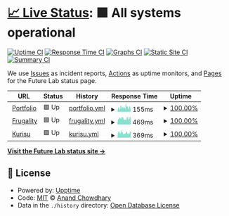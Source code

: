 # [📈 Live Status](https://future-lab.uk): <!--live status--> **🟩 All systems operational**

[![Uptime CI](https://github.com/daniel-law/future-lab-status/workflows/Uptime%20CI/badge.svg)](https://github.com/daniel-law/future-lab-status/actions?query=workflow%3A%22Uptime+CI%22)
[![Response Time CI](https://github.com/daniel-law/future-lab-status/workflows/Response%20Time%20CI/badge.svg)](https://github.com/daniel-law/future-lab-status/actions?query=workflow%3A%22Response+Time+CI%22)
[![Graphs CI](https://github.com/daniel-law/future-lab-status/workflows/Graphs%20CI/badge.svg)](https://github.com/daniel-law/future-lab-status/actions?query=workflow%3A%22Graphs+CI%22)
[![Static Site CI](https://github.com/daniel-law/future-lab-status/workflows/Static%20Site%20CI/badge.svg)](https://github.com/daniel-law/future-lab-status/actions?query=workflow%3A%22Static+Site+CI%22)
[![Summary CI](https://github.com/daniel-law/future-lab-status/workflows/Summary%20CI/badge.svg)](https://github.com/daniel-law/future-lab-status/actions?query=workflow%3A%22Summary+CI%22)

We use [Issues](https://github.com/daniel-law/future-lab-status/issues) as incident reports, [Actions](https://github.com/daniel-law/future-lab-status/actions) as uptime monitors, and [Pages](https://future-lab.uk) for the Future Lab status page.

<!--start: status pages-->
<!-- This summary is generated by Upptime (https://github.com/upptime/upptime) -->
<!-- Do not edit this manually, your changes will be overwritten -->
<!-- prettier-ignore -->
| URL | Status | History | Response Time | Uptime |
| --- | ------ | ------- | ------------- | ------ |
| <img alt="" src="https://icons.duckduckgo.com/ip3/daniellaw.me.ico" height="13"> [Portfolio](https://daniellaw.me) | 🟩 Up | [portfolio.yml](https://github.com/daniel-law/future-lab-status/commits/HEAD/history/portfolio.yml) | <details><summary><img alt="Response time graph" src="./graphs/portfolio/response-time-week.png" height="20"> 155ms</summary><br><a href="https://future-lab.uk/history/portfolio"><img alt="Response time 155" src="https://img.shields.io/endpoint?url=https%3A%2F%2Fraw.githubusercontent.com%2Fdaniel-law%2Ffuture-lab-status%2FHEAD%2Fapi%2Fportfolio%2Fresponse-time.json"></a><br><a href="https://future-lab.uk/history/portfolio"><img alt="24-hour response time 151" src="https://img.shields.io/endpoint?url=https%3A%2F%2Fraw.githubusercontent.com%2Fdaniel-law%2Ffuture-lab-status%2FHEAD%2Fapi%2Fportfolio%2Fresponse-time-day.json"></a><br><a href="https://future-lab.uk/history/portfolio"><img alt="7-day response time 155" src="https://img.shields.io/endpoint?url=https%3A%2F%2Fraw.githubusercontent.com%2Fdaniel-law%2Ffuture-lab-status%2FHEAD%2Fapi%2Fportfolio%2Fresponse-time-week.json"></a><br><a href="https://future-lab.uk/history/portfolio"><img alt="30-day response time 155" src="https://img.shields.io/endpoint?url=https%3A%2F%2Fraw.githubusercontent.com%2Fdaniel-law%2Ffuture-lab-status%2FHEAD%2Fapi%2Fportfolio%2Fresponse-time-month.json"></a><br><a href="https://future-lab.uk/history/portfolio"><img alt="1-year response time 155" src="https://img.shields.io/endpoint?url=https%3A%2F%2Fraw.githubusercontent.com%2Fdaniel-law%2Ffuture-lab-status%2FHEAD%2Fapi%2Fportfolio%2Fresponse-time-year.json"></a></details> | <details><summary><a href="https://future-lab.uk/history/portfolio">100.00%</a></summary><a href="https://future-lab.uk/history/portfolio"><img alt="All-time uptime 100.00%" src="https://img.shields.io/endpoint?url=https%3A%2F%2Fraw.githubusercontent.com%2Fdaniel-law%2Ffuture-lab-status%2FHEAD%2Fapi%2Fportfolio%2Fuptime.json"></a><br><a href="https://future-lab.uk/history/portfolio"><img alt="24-hour uptime 100.00%" src="https://img.shields.io/endpoint?url=https%3A%2F%2Fraw.githubusercontent.com%2Fdaniel-law%2Ffuture-lab-status%2FHEAD%2Fapi%2Fportfolio%2Fuptime-day.json"></a><br><a href="https://future-lab.uk/history/portfolio"><img alt="7-day uptime 100.00%" src="https://img.shields.io/endpoint?url=https%3A%2F%2Fraw.githubusercontent.com%2Fdaniel-law%2Ffuture-lab-status%2FHEAD%2Fapi%2Fportfolio%2Fuptime-week.json"></a><br><a href="https://future-lab.uk/history/portfolio"><img alt="30-day uptime 100.00%" src="https://img.shields.io/endpoint?url=https%3A%2F%2Fraw.githubusercontent.com%2Fdaniel-law%2Ffuture-lab-status%2FHEAD%2Fapi%2Fportfolio%2Fuptime-month.json"></a><br><a href="https://future-lab.uk/history/portfolio"><img alt="1-year uptime 100.00%" src="https://img.shields.io/endpoint?url=https%3A%2F%2Fraw.githubusercontent.com%2Fdaniel-law%2Ffuture-lab-status%2FHEAD%2Fapi%2Fportfolio%2Fuptime-year.json"></a></details>
| <img alt="" src="https://icons.duckduckgo.com/ip3/frugality.app.ico" height="13"> [Frugality](https://frugality.app) | 🟩 Up | [frugality.yml](https://github.com/daniel-law/future-lab-status/commits/HEAD/history/frugality.yml) | <details><summary><img alt="Response time graph" src="./graphs/frugality/response-time-week.png" height="20"> 469ms</summary><br><a href="https://future-lab.uk/history/frugality"><img alt="Response time 469" src="https://img.shields.io/endpoint?url=https%3A%2F%2Fraw.githubusercontent.com%2Fdaniel-law%2Ffuture-lab-status%2FHEAD%2Fapi%2Ffrugality%2Fresponse-time.json"></a><br><a href="https://future-lab.uk/history/frugality"><img alt="24-hour response time 592" src="https://img.shields.io/endpoint?url=https%3A%2F%2Fraw.githubusercontent.com%2Fdaniel-law%2Ffuture-lab-status%2FHEAD%2Fapi%2Ffrugality%2Fresponse-time-day.json"></a><br><a href="https://future-lab.uk/history/frugality"><img alt="7-day response time 469" src="https://img.shields.io/endpoint?url=https%3A%2F%2Fraw.githubusercontent.com%2Fdaniel-law%2Ffuture-lab-status%2FHEAD%2Fapi%2Ffrugality%2Fresponse-time-week.json"></a><br><a href="https://future-lab.uk/history/frugality"><img alt="30-day response time 469" src="https://img.shields.io/endpoint?url=https%3A%2F%2Fraw.githubusercontent.com%2Fdaniel-law%2Ffuture-lab-status%2FHEAD%2Fapi%2Ffrugality%2Fresponse-time-month.json"></a><br><a href="https://future-lab.uk/history/frugality"><img alt="1-year response time 469" src="https://img.shields.io/endpoint?url=https%3A%2F%2Fraw.githubusercontent.com%2Fdaniel-law%2Ffuture-lab-status%2FHEAD%2Fapi%2Ffrugality%2Fresponse-time-year.json"></a></details> | <details><summary><a href="https://future-lab.uk/history/frugality">100.00%</a></summary><a href="https://future-lab.uk/history/frugality"><img alt="All-time uptime 100.00%" src="https://img.shields.io/endpoint?url=https%3A%2F%2Fraw.githubusercontent.com%2Fdaniel-law%2Ffuture-lab-status%2FHEAD%2Fapi%2Ffrugality%2Fuptime.json"></a><br><a href="https://future-lab.uk/history/frugality"><img alt="24-hour uptime 100.00%" src="https://img.shields.io/endpoint?url=https%3A%2F%2Fraw.githubusercontent.com%2Fdaniel-law%2Ffuture-lab-status%2FHEAD%2Fapi%2Ffrugality%2Fuptime-day.json"></a><br><a href="https://future-lab.uk/history/frugality"><img alt="7-day uptime 100.00%" src="https://img.shields.io/endpoint?url=https%3A%2F%2Fraw.githubusercontent.com%2Fdaniel-law%2Ffuture-lab-status%2FHEAD%2Fapi%2Ffrugality%2Fuptime-week.json"></a><br><a href="https://future-lab.uk/history/frugality"><img alt="30-day uptime 100.00%" src="https://img.shields.io/endpoint?url=https%3A%2F%2Fraw.githubusercontent.com%2Fdaniel-law%2Ffuture-lab-status%2FHEAD%2Fapi%2Ffrugality%2Fuptime-month.json"></a><br><a href="https://future-lab.uk/history/frugality"><img alt="1-year uptime 100.00%" src="https://img.shields.io/endpoint?url=https%3A%2F%2Fraw.githubusercontent.com%2Fdaniel-law%2Ffuture-lab-status%2FHEAD%2Fapi%2Ffrugality%2Fuptime-year.json"></a></details>
| <img alt="" src="https://icons.duckduckgo.com/ip3/kurisu.future-lab.uk.ico" height="13"> [Kurisu](https://kurisu.future-lab.uk) | 🟩 Up | [kurisu.yml](https://github.com/daniel-law/future-lab-status/commits/HEAD/history/kurisu.yml) | <details><summary><img alt="Response time graph" src="./graphs/kurisu/response-time-week.png" height="20"> 369ms</summary><br><a href="https://future-lab.uk/history/kurisu"><img alt="Response time 369" src="https://img.shields.io/endpoint?url=https%3A%2F%2Fraw.githubusercontent.com%2Fdaniel-law%2Ffuture-lab-status%2FHEAD%2Fapi%2Fkurisu%2Fresponse-time.json"></a><br><a href="https://future-lab.uk/history/kurisu"><img alt="24-hour response time 360" src="https://img.shields.io/endpoint?url=https%3A%2F%2Fraw.githubusercontent.com%2Fdaniel-law%2Ffuture-lab-status%2FHEAD%2Fapi%2Fkurisu%2Fresponse-time-day.json"></a><br><a href="https://future-lab.uk/history/kurisu"><img alt="7-day response time 369" src="https://img.shields.io/endpoint?url=https%3A%2F%2Fraw.githubusercontent.com%2Fdaniel-law%2Ffuture-lab-status%2FHEAD%2Fapi%2Fkurisu%2Fresponse-time-week.json"></a><br><a href="https://future-lab.uk/history/kurisu"><img alt="30-day response time 369" src="https://img.shields.io/endpoint?url=https%3A%2F%2Fraw.githubusercontent.com%2Fdaniel-law%2Ffuture-lab-status%2FHEAD%2Fapi%2Fkurisu%2Fresponse-time-month.json"></a><br><a href="https://future-lab.uk/history/kurisu"><img alt="1-year response time 369" src="https://img.shields.io/endpoint?url=https%3A%2F%2Fraw.githubusercontent.com%2Fdaniel-law%2Ffuture-lab-status%2FHEAD%2Fapi%2Fkurisu%2Fresponse-time-year.json"></a></details> | <details><summary><a href="https://future-lab.uk/history/kurisu">100.00%</a></summary><a href="https://future-lab.uk/history/kurisu"><img alt="All-time uptime 100.00%" src="https://img.shields.io/endpoint?url=https%3A%2F%2Fraw.githubusercontent.com%2Fdaniel-law%2Ffuture-lab-status%2FHEAD%2Fapi%2Fkurisu%2Fuptime.json"></a><br><a href="https://future-lab.uk/history/kurisu"><img alt="24-hour uptime 100.00%" src="https://img.shields.io/endpoint?url=https%3A%2F%2Fraw.githubusercontent.com%2Fdaniel-law%2Ffuture-lab-status%2FHEAD%2Fapi%2Fkurisu%2Fuptime-day.json"></a><br><a href="https://future-lab.uk/history/kurisu"><img alt="7-day uptime 100.00%" src="https://img.shields.io/endpoint?url=https%3A%2F%2Fraw.githubusercontent.com%2Fdaniel-law%2Ffuture-lab-status%2FHEAD%2Fapi%2Fkurisu%2Fuptime-week.json"></a><br><a href="https://future-lab.uk/history/kurisu"><img alt="30-day uptime 100.00%" src="https://img.shields.io/endpoint?url=https%3A%2F%2Fraw.githubusercontent.com%2Fdaniel-law%2Ffuture-lab-status%2FHEAD%2Fapi%2Fkurisu%2Fuptime-month.json"></a><br><a href="https://future-lab.uk/history/kurisu"><img alt="1-year uptime 100.00%" src="https://img.shields.io/endpoint?url=https%3A%2F%2Fraw.githubusercontent.com%2Fdaniel-law%2Ffuture-lab-status%2FHEAD%2Fapi%2Fkurisu%2Fuptime-year.json"></a></details>

<!--end: status pages-->

[**Visit the Future Lab status site →**](https://future-lab.uk)

## 📄 License

- Powered by: [Upptime](https://github.com/upptime/upptime)
- Code: [MIT](./LICENSE) © [Anand Chowdhary](https://anandchowdhary.com)
- Data in the `./history` directory: [Open Database License](https://opendatacommons.org/licenses/odbl/1-0/)
